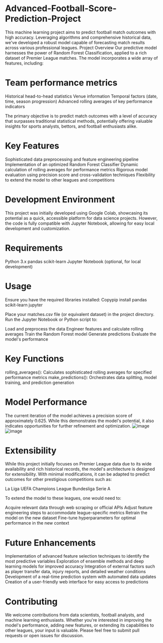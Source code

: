 # Advanced-Football-Score-Prediction-Project
This machine learning project aims to predict football match outcomes with high accuracy. Leveraging  algorithms and comprehensive historical data, we've developed a robust model capable of forecasting match results across various professional leagues.
Project Overview
Our predictive model harnesses the power of Random Forest Classification, applied to a rich dataset of Premier League matches. The model incorporates a wide array of features, including:

# Team performance metrics
Historical head-to-head statistics
Venue information
Temporal factors (date, time, season progression)
Advanced rolling averages of key performance indicators

The primary objective is to predict match outcomes with a level of accuracy that surpasses traditional statistical methods, potentially offering valuable insights for sports analysts, bettors, and football enthusiasts alike.

# Key Features

Sophisticated data preprocessing and feature engineering pipeline
Implementation of an optimized Random Forest Classifier
Dynamic calculation of rolling averages for performance metrics
Rigorous model evaluation using precision score and cross-validation techniques
Flexibility to extend the model to other leagues and competitions

# Development Environment
This project was initially developed using Google Colab, showcasing its potential as a quick, accessible platform for data science projects. However, the code is fully compatible with Jupyter Notebook, allowing for easy local development and customization.

# Requirements

Python 3.x
pandas
scikit-learn
Jupyter Notebook (optional, for local development)

# Usage

Ensure you have the required libraries installed:
Copypip install pandas scikit-learn jupyter

Place your matches.csv file (or equivalent dataset) in the project directory.
Run the Jupyter Notebook or Python script to:

Load and preprocess the data
Engineer features and calculate rolling averages
Train the Random Forest model
Generate predictions
Evaluate the model's performance



# Key Functions

rolling_averages(): Calculates sophisticated rolling averages for specified performance metrics
make_predictions(): Orchestrates data splitting, model training, and prediction generation

# Model Performance
The current iteration of the model achieves a precision score of approximately 0.625. While this demonstrates the model's potential, it also indicates opportunities for further refinement and optimization.
![image](https://github.com/user-attachments/assets/93b63925-d72f-427b-8331-df544a7431c6)
![image](https://github.com/user-attachments/assets/35c3a505-f0d8-41a8-aa15-adc98ec151fe)

# Extensibility
While this project initially focuses on Premier League data due to its wide availability and rich historical records, the model's architecture is designed for extensibility. With minimal modifications, it can be adapted to predict outcomes for other prestigious competitions such as:

La Liga
UEFA Champions League
Bundesliga
Serie A

To extend the model to these leagues, one would need to:

Acquire relevant data through web scraping or official APIs
Adjust feature engineering steps to accommodate league-specific metrics
Retrain the model on the new dataset
Fine-tune hyperparameters for optimal performance in the new context

# Future Enhancements

Implementation of advanced feature selection techniques to identify the most predictive variables
Exploration of ensemble methods and deep learning models for improved accuracy
Integration of external factors such as player transfer data, injury reports, and detailed weather conditions
Development of a real-time prediction system with automated data updates
Creation of a user-friendly web interface for easy access to predictions

# Contributing
We welcome contributions from data scientists, football analysts, and machine learning enthusiasts. Whether you're interested in improving the model's performance, adding new features, or extending its capabilities to other leagues, your input is valuable. Please feel free to submit pull requests or open issues for discussion.
